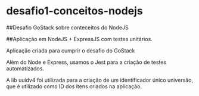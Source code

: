 # desafio1-conceitos-nodejs
##Desafio GoStack sobre conteceitos do NodeJS

##Aplicação em NodeJS + ExpressJS com testes unitários.


Aplicação criada para cumprir o desafio do GoStack

Além do Node e Express, usamos o Jest para a criação de testes automatizados.

A lib uuidv4 foi utilizada para a criação de um identificador único universão, que é utilizado como ID dos itens criados na aplicação.